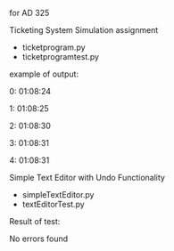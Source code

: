 for AD 325

Ticketing System Simulation assignment
- ticketprogram.py
- ticketprogramtest.py
  
example of output:

0: 01:08:24

1: 01:08:25

2: 01:08:30

3: 01:08:31

4: 01:08:31

Simple Text Editor with Undo Functionality
- simpleTextEditor.py
- textEditorTest.py

Result of test:

No errors found
